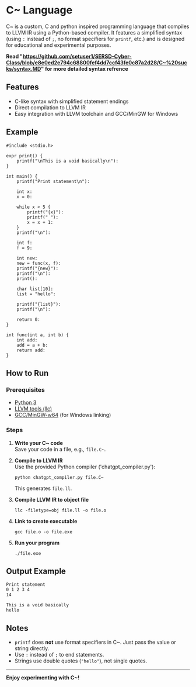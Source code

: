 # C~ Language

C~ is a custom, C and python inspired programming language that compiles to LLVM IR using a Python-based compiler. It features a simplified syntax (using `:` instead of `;`, no format specifiers for `printf`, etc.) and is designed for educational and experimental purposes.

**Read "https://github.com/setuser1/SERSD-Cyber-Class/blob/e8e0ed2e794c68800fef4dd7ccf43fe0c87a2d28/C~%20sucks/syntax.MD" for more detailed syntax refrence**

## Features

- C-like syntax with simplified statement endings
- Direct compilation to LLVM IR
- Easy integration with LLVM toolchain and GCC/MinGW for Windows

## Example

```
#include <stdio.h>

expr print() {
    printf("\nThis is a void basically\n"):
}

int main() {
    printf("Print statement\n"):

    int x:
    x = 0:

    while x < 5 {
        printf("{x}"):
        printf(" "):
        x = x + 1:
    }
    printf("\n"):

    int f:
    f = 9:

    int new:
    new = func(x, f):
    printf("{new}"):
    printf("\n"):
    print():

    char list[10]:
    list = "hello":

    printf("{list}"):
    printf("\n"):

    return 0:
}

int func(int a, int b) {
    int add:
    add = a + b:
    return add:
}
```

## How to Run

### Prerequisites

- [Python 3](https://www.python.org/)
- [LLVM tools (llc)](https://llvm.org/)
- [GCC/MinGW-w64](https://www.mingw-w64.org/) (for Windows linking)

### Steps

1. **Write your C~ code**  
   Save your code in a file, e.g., `file.C~`.

2. **Compile to LLVM IR**  
   Use the provided Python compiler ('chatgpt_compiler.py'):
   ```
   python chatgpt_compiler.py file.C~
   ```
   This generates `file.ll`.

3. **Compile LLVM IR to object file**  
   ```
   llc -filetype=obj file.ll -o file.o
   ```

4. **Link to create executable**  
   ```
   gcc file.o -o file.exe
   ```

5. **Run your program**  
   ```
   ./file.exe
   ```

## Output Example

```
Print statement
0 1 2 3 4
14

This is a void basically
hello
```

## Notes

- `printf` does **not** use format specifiers in C~. Just pass the value or string directly.
- Use `:` instead of `;` to end statements.
- Strings use double quotes (`"hello"`), not single quotes.

---

**Enjoy experimenting with C~!**
